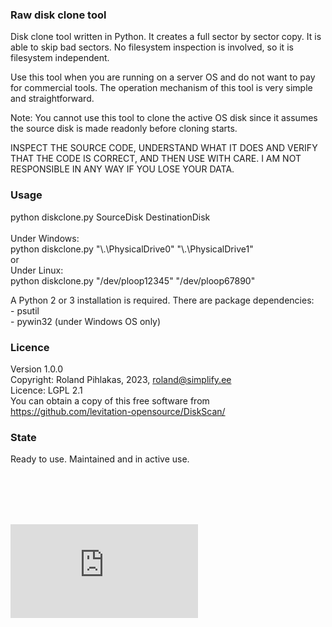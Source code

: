 ### Raw disk clone tool

Disk clone tool written in Python. It creates a full sector by sector copy. It is able to skip bad sectors. No filesystem inspection is involved, so it is filesystem independent. 

Use this tool when you are running on a server OS and do not want to pay for commercial tools. The operation mechanism of this tool is very simple and straightforward.

Note: You cannot use this tool to clone the active OS disk since it assumes the source disk is made readonly before cloning starts.

INSPECT THE SOURCE CODE, UNDERSTAND WHAT IT DOES AND VERIFY THAT THE CODE IS CORRECT, AND THEN USE WITH CARE. I AM NOT RESPONSIBLE IN ANY WAY IF YOU LOSE YOUR DATA.


### Usage

python diskclone.py SourceDisk DestinationDisk
<br>
<br>Under Windows:
<br>python diskclone.py "\\.\PhysicalDrive0" "\\.\PhysicalDrive1"
<br>or
<br>Under Linux:
<br>python diskclone.py "/dev/ploop12345" "/dev/ploop67890"


A Python 2 or 3 installation is required. There are package dependencies:
<br> - psutil
<br> - pywin32 (under Windows OS only)


### Licence
Version 1.0.0
<br>Copyright: Roland Pihlakas, 2023, roland@simplify.ee
<br>Licence: LGPL 2.1
<br>You can obtain a copy of this free software from https://github.com/levitation-opensource/DiskScan/


### State
Ready to use. Maintained and in active use.


<br>
<br>
<br>
<br>

[![Analytics](https://ga-beacon.appspot.com/UA-351728-28/DiskClone/README.md?pixel)](https://github.com/igrigorik/ga-beacon)    
